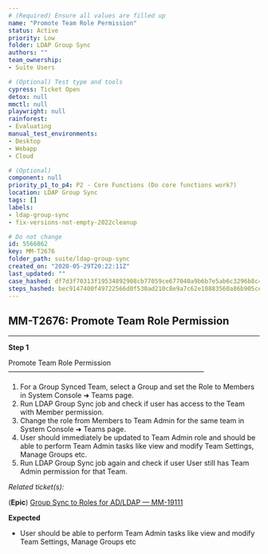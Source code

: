 ```yaml
---
# (Required) Ensure all values are filled up
name: "Promote Team Role Permission"
status: Active
priority: Low
folder: LDAP Group Sync
authors: ""
team_ownership: 
- Suite Users

# (Optional) Test type and tools
cypress: Ticket Open
detox: null
mmctl: null
playwright: null
rainforest: 
- Evaluating
manual_test_environments: 
- Desktop
- Webapp
- Cloud

# (Optional)
component: null
priority_p1_to_p4: P2 - Core Functions (Do core functions work?)
location: LDAP Group Sync
tags: []
labels: 
- ldap-group-sync
- fix-versions-not-empty-2022cleanup

# Do not change
id: 5566862
key: MM-T2676
folder_path: suite/ldap-group-sync
created_on: "2020-05-29T20:22:11Z"
last_updated: ""
case_hashed: df7d3f70313f19534892908cb77059ce677040a9b6b7e5ab6c3296b8c4a07071387c3468230b9f1b244c29573d220424
steps_hashed: bec9147400f49722566d0f530ad210c8e9a7c62e10883560a86b905cedc1aed02697c5bc9c661c3f55f2607697675c98
---
```


## MM-T2676: Promote Team Role Permission

---

**Step 1**

Promote Team Role Permission\
————————————————————————————

1. For a Group Synced Team, select a Group and set the Role to Members in System Console ➜ Teams page.
2. Run LDAP Group Sync job and check if user has access to the Team with Member permission.
3. Change the role from Members to Team Admin for the same team in System Console ➜ Teams page.
4. User should immediately be updated to Team Admin role and should be able to perform Team Admin tasks like view and modify Team Settings, Manage Groups etc.
5. Run LDAP Group Sync job again and check if user User still has Team Admin permission for that Team.

_Related ticket(s):_

(**Epic**) [Group Sync to Roles for AD/LDAP — MM-19111](https://mattermost.atlassian.net/browse/MM-19111)

**Expected**

- User should be able to perform Team Admin tasks like view and modify Team Settings, Manage Groups etc
